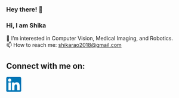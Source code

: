 ### Hey there! 👋

<!--
**sh-r/sh-r** is a ✨ _special_ ✨ repository because its `README.md` (this file) appears on your GitHub profile.

Here are some ideas to get you started:

-->

### Hi, I am Shika

 👯 I’m interested in Computer Vision, Medical Imaging, and Robotics. <br />
 📫 How to reach me: shikarao2018@gmail.com <br />

## Connect with me on:

[<img width="40px" src="https://github.com/sh-r/sh-r/blob/76dd47acb1d04365e273712c2788900cd2f73afb/linkedin.svg" />](https://www.linkedin.com/in/shika-rao-ba8b90192/?originalSubdomain=in)
